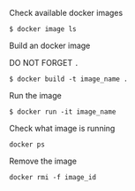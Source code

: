 
Check available docker images

```
$ docker image ls
```

Build an docker image

DO NOT FORGET `.`

```
$ docker build -t image_name .
```

Run the image

```
$ docker run -it image_name
```

Check what image is running

```
docker ps
```

Remove the image

```
docker rmi -f image_id
```
